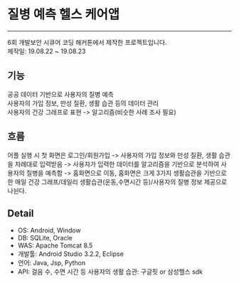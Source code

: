 
# 질병 예측 헬스 케어앱
***
6회 개발보안 시큐어 코딩 해커톤에서 제작한 프로젝트입니다.  
제작일: 19.08.22 ~ 19.08.23  

## 기능
공공 데이터 기반으로 사용자의 질병 예측  
사용자의 가입 정보, 만성 질환, 생활 습관 등의 데이터 관리  
사용자의 건강 그래프로 표현 -> 알고리즘(비슷한 사례 조사 필요)  

## 흐름
어플 실행 시 첫 화면은 로그인/회원가입 -> 사용자의 가입 정보와 만성 질환, 생활 습관을 차례대로 입력받음 -> 사용자가 입력한 데이터를 알고리즘을 기반으로 분석하여 사용자의 질병을 예측함 -> 홈화면으로 이동, 홈화면은 크게 3가지 생활습관을 기반으로 한 매일 건강 그래프/데일리 생활습관(운동,수면시간 등)/사용자의 질병 정보 제공으로 나뉜다.  

## Detail
- OS: Android, Window
- DB: SQLite, Oracle
- WAS: Apache Tomcat 8.5
- 개발툴: Android Studio 3.2.2, Eclipse
- 언어: Java, Jsp, Python
- API: 걸음 수, 수면 시간 등 사용자의 생활 습관: 구글핏 or 삼성헬스 sdk



